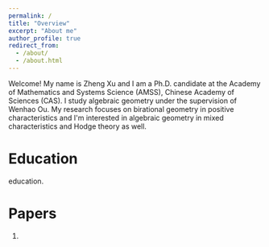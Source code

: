 ```yaml
---
permalink: /
title: "Overview"
excerpt: "About me"
author_profile: true
redirect_from: 
  - /about/
  - /about.html
---
```


Welcome! My name is Zheng Xu and I am a Ph.D. candidate at the Academy of Mathematics and Systems Science (AMSS), Chinese Academy of Sciences (CAS). I study algebraic geometry under the supervision of Wenhao Ou.
My research focuses on birational geometry in positive characteristics and I'm interested in algebraic geometry in mixed characteristics and Hodge theory as well. 

Education
======
education.

Papers
======

1. 






